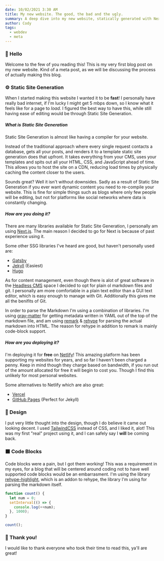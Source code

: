 ```yaml
---
date: 10/02/2021 3:30 AM
title: My new website. The good, the bad and the ugly.
summary: A deep dive into my new website, statically generated with NextJS
author: Cody
tags:
  - webdev
  - meta
---
```


### 👋 Hello

Welcome to the few of you reading this! This is my very first blog post on my new website. Kind of a meta post, as we will be discussing the process of actually making this blog.

### ⚙️ Static Site Generation

When I started making this website I wanted it to be **fast**! I personally have really bad internet, if I'm lucky I might get 5 mbps down, so I know what it feels like for a page to _load_. I figured the best way to have this, while still having ease of editing would be through Static Site Generation.

##### What is Static Site Generation

Static Site Generation is almost like having a compiler for your website.

Instead of the traditional approach where every single request contacts a database, gets all your posts, and renders it to a template static site generation does that upfront. It takes everything from your CMS, uses your templates and spits out all your HTML, CSS, and JavaScript ahead of time. This allows you to host the site on a CDN, reducing load times by physically caching the content closer to the users.

Sounds great? Well it isn't without downsides. Sadly as a result of Static Site Generation if you ever want dynamic content you need to re-compile your website. This is fine for simple things such as blogs where only few people will be editing, but not for platforms like social networks where data is constantly changing.

##### How are you doing it?

There are many libraries available for Static Site Generation, I personally am using [Next.js](https://nextjs.org). The main reason I decided to go for Next is because of past experience using it.

Some other SSG libraries I've heard are good, but haven't personally used are:

- [Gatsby](https://gatsbyjs.com)
- [Jekyll](https://jekyllrb.com) (Easiest)
- [Hugo](https://gohugo.io)

As for content management, even though there is alot of great software in the [Headless CMS]() space I decided to opt for plain ol markdown files and git. I personally am more comfortable in a plain text editor than a GUI text editor, which is easy enough to manage with Git. Additionally this gives me all the benifits of Git.

In order to parse the Markdown I'm using a combination of libraries. I'm using [gray-matter](https://www.npmjs.com/package/gray-matter) for getting metadata written in YAML out of the top of the markdown file, and am using [remark](https://www.npmjs.com/package/remark) & [rehype](https://www.npmjs.com/package/rehype) for parsing the actual markdown into HTML. The reason for rehype in addition to remark is mainly code-block support.

##### How are you deploying it?

I'm deploying it for **free** on [Netlify]()! This amazing platform has been supporting my websites for years, and so far I haven't been charged a penny. Keep in mind though they charge based on bandwidth, if you run out of the amount allocated for free it will begin to cost you. Though I find this unlikely for most personal websites.

Some alternatives to Netlify which are also great:

- [Vercel](https://vercel.com)
- [GitHub Pages](https://guides.github.com/features/pages/) (Perfect for Jekyll)

### 🎨 Design

I put very little thought into the design, though I do believe it came out looking decent. I used [TailwindCSS]() instead of CSS, and I liked it, alot! This was my first "real" project using it, and I can safely say I **will** be coming back.

### ⬛️ Code Blocks

Code blocks were a pain, but I got them working! This was a requirement in my eyes, for a blog that will be centered around coding not to have well supported code blocks would be an embarrasment. I'm using the library [rehype-highlight](https://www.npmjs.com/package/rehype-highlight), which is an addon to rehype, the library I'm using for parsing the markdown itself.

```javascript
function count() {
  let num = 0;
  setInterval(() => {
    console.log(++num);
  }, 1000);
}

count();
```

### 💙 Thank you!

I would like to thank everyone who took their time to read this, ya'll are great!
